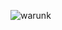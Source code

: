 ![warunk](https://media.discordapp.net/attachments/781416647118159902/982277848037478401/Screenshot_20220603-204016_Minecraft.jpg?ex=66855508&is=66840388&hm=4f6b2e8cffdaa79ca9d9aaeb462185414dc2e755c23f47c0249834a294c32e9f&)
